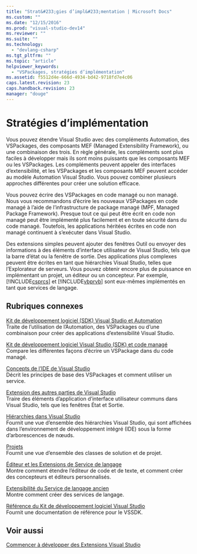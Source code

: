 ```yaml
---
title: "Strat&#233;gies d’impl&#233;mentation | Microsoft Docs"
ms.custom: ""
ms.date: "12/15/2016"
ms.prod: "visual-studio-dev14"
ms.reviewer: ""
ms.suite: ""
ms.technology: 
  - "devlang-csharp"
ms.tgt_pltfrm: ""
ms.topic: "article"
helpviewer_keywords: 
  - "VSPackages, stratégies d’implémentation"
ms.assetid: f5512d4e-666d-4934-bd42-9718fd7e4c06
caps.latest.revision: 23
caps.handback.revision: 23
manager: "douge"
---
```

# Strat&#233;gies d’impl&#233;mentation
Vous pouvez étendre Visual Studio avec des compléments Automation, des VSPackages, des composants MEF \(Managed Extensibility Framework\), ou une combinaison des trois. En règle générale, les compléments sont plus faciles à développer mais ils sont moins puissants que les composants MEF ou les VSPackages. Les compléments peuvent appeler des interfaces d’extensibilité, et les VSPackages et les composants MEF peuvent accéder au modèle Automation Visual Studio. Vous pouvez combiner plusieurs approches différentes pour créer une solution efficace.  
  
 Vous pouvez écrire des VSPackages en code managé ou non managé. Nous vous recommandons d’écrire les nouveaux VSPackages en code managé à l’aide de l’infrastructure de package managé \(MPF, Managed Package Framework\). Presque tout ce qui peut être écrit en code non managé peut être implémenté plus facilement et en toute sécurité dans du code managé. Toutefois, les applications héritées écrites en code non managé continuent à s’exécuter dans Visual Studio.  
  
 Des extensions simples peuvent ajouter des fenêtres Outil ou envoyer des informations à des éléments d’interface utilisateur de Visual Studio, tels que la barre d’état ou la fenêtre de sortie. Des applications plus complexes peuvent être écrites en tant que hiérarchies Visual Studio, telles que l’Explorateur de serveurs. Vous pouvez obtenir encore plus de puissance en implémentant un projet, un éditeur ou un concepteur. Par exemple, [!INCLUDE[csprcs](../ide/includes/csprcs_md.md)] et [!INCLUDE[vbprvb](../dotnet/includes/vbprvb_md.md)] sont eux\-mêmes implémentés en tant que services de langage.  
  
## Rubriques connexes  
 [Kit de développement logiciel \(SDK\) Visual Studio et Automation](../Topic/Visual%20Studio%20SDK%20and%20Automation.md)  
 Traite de l’utilisation de l’Automation, des VSPackages ou d’une combinaison pour créer des applications d’extensibilité Visual Studio.  
  
 [Kit de développement logiciel Visual Studio \(SDK\) et code managé](../misc/visual-studio-sdk-and-managed-code.md)  
 Compare les différentes façons d’écrire un VSPackage dans du code managé.  
  
 [Concepts de l’IDE de Visual Studio](../misc/visual-studio-ide-concepts.md)  
 Décrit les principes de base des VSPackages et comment utiliser un service.  
  
 [Extension des autres parties de Visual Studio](../Topic/Extending%20Other%20Parts%20of%20Visual%20Studio.md)  
 Traire des éléments d’application d’interface utilisateur communs dans Visual Studio, tels que les fenêtres État et Sortie.  
  
 [Hiérarchies dans Visual Studio](../Topic/Hierarchies%20in%20Visual%20Studio.md)  
 Fournit une vue d’ensemble des hiérarchies Visual Studio, qui sont affichées dans l’environnement de développement intégré \(IDE\) sous la forme d’arborescences de nœuds.  
  
 [Projets](../Topic/Projects.md)  
 Fournit une vue d’ensemble des classes de solution et de projet.  
  
 [Éditeur et les Extensions de Service de langage](../Topic/Editor%20and%20Language%20Service%20Extensions.md)  
 Montre comment étendre l’éditeur de code et de texte, et comment créer des concepteurs et éditeurs personnalisés.  
  
 [Extensibilité du Service de langage ancien](../Topic/Legacy%20Language%20Service%20Extensibility.md)  
 Montre comment créer des services de langage.  
  
 [Référence du Kit de développement logiciel Visual Studio](../Topic/Visual%20Studio%20SDK%20Reference.md)  
 Fournit une documentation de référence pour le VSSDK.  
  
## Voir aussi  
 [Commencer à développer des Extensions Visual Studio](../Topic/Starting%20to%20Develop%20Visual%20Studio%20Extensions.md)
